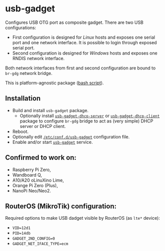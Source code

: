 # usb-gadget

Configures USB OTG port as composite gadget.
There are two USB configurations:
- First configuration is designed for *Linux* hosts and exposes one serial port and one network interface.
  It is possible to login through exposed serial port.
- Second configuration is designed for *Windows* hosts and exposes one RNDIS network interface.

Both network interfaces from first and second configuration are bound to `br-gdg` network bridge.

This is platform-agnostic package ([bash script](usb-gadget.sh)).

## Installation

- Build and install `usb-gadget` package.
  - Optionally install [`usb-gadget-dhcp-server`](50-br-gdg-dhcp-server.network) or
    [`usb-gadget-dhcp-client`](50-br-gdg-dhcp-client.network) package to configure `br-gdg` bridge
    to act as (very simple) DHCP server or DHCP client.
- Reboot.
- Optionally edit [`/etc/conf.d/usb-gadget`](env) configuration file.
- Enable and/or start [`usb-gadget`](usb-gadget.service) service.

## Confirmed to work on:

- Raspberry Pi Zero,
- Wandboard Q,
- A10/A20 oLinuXino Lime,
- Orange Pi Zero (Plus),
- NanoPi Neo/Neo2.

## RouterOS (MikroTik) configuration:

Required options to make USB dadget visible by RouterOS (as `lte*` device):

* `VID=12d1`
* `PID=14db`
* `GADGET_2ND_CONFIG=0`
* `GADGET_NET_IFACE_TYPE=ecm`
